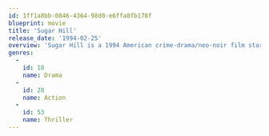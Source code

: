 ```yaml
---
id: 1ff1a8bb-0846-4364-98d0-e6ffa8fb178f
blueprint: movie
title: 'Sugar Hill'
release_date: '1994-02-25'
overview: 'Sugar Hill is a 1994 American crime-drama/neo-noir film starring Wesley Snipes and Michael Wright as brothers Roemello and Raynathan Skuggs. The film focuses on the two brothers, who are major drug dealers in the Harlem neighborhood of New York City.'
genres:
  -
    id: 18
    name: Drama
  -
    id: 28
    name: Action
  -
    id: 53
    name: Thriller
---
```

